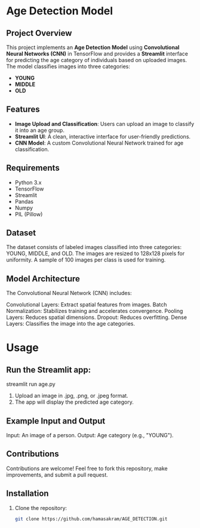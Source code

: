 # Age Detection Model

## Project Overview
This project implements an **Age Detection Model** using **Convolutional Neural Networks (CNN)** in TensorFlow and provides a **Streamlit** interface for predicting the age category of individuals based on uploaded images. The model classifies images into three categories:
- **YOUNG**
- **MIDDLE**
- **OLD**

## Features
- **Image Upload and Classification**: Users can upload an image to classify it into an age group.
- **Streamlit UI**: A clean, interactive interface for user-friendly predictions.
- **CNN Model**: A custom Convolutional Neural Network trained for age classification.

## Requirements
- Python 3.x
- TensorFlow
- Streamlit
- Pandas
- Numpy
- PIL (Pillow)

## Dataset
The dataset consists of labeled images classified into three categories: YOUNG, MIDDLE, and OLD. The images are resized to 128x128 pixels for uniformity. A sample of 100 images per class is used for training.

## Model Architecture
The Convolutional Neural Network (CNN) includes:

Convolutional Layers: Extract spatial features from images.
Batch Normalization: Stabilizes training and accelerates convergence.
Pooling Layers: Reduces spatial dimensions.
Dropout: Reduces overfitting.
Dense Layers: Classifies the image into the age categories.
# Usage
## Run the Streamlit app:
streamlit run age.py
1. Upload an image in .jpg, .png, or .jpeg format.
2. The app will display the predicted age category.
## Example Input and Output
Input: An image of a person.
Output: Age category (e.g., "YOUNG").
## Contributions
Contributions are welcome! Feel free to fork this repository, make improvements, and submit a pull request.
## Installation
1. Clone the repository:
   ```bash
   git clone https://github.com/hamasakram/AGE_DETECTION.git

 

